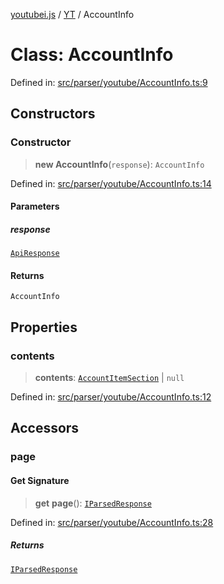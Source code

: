 [youtubei.js](../../../../README.md) / [YT](../README.md) / AccountInfo

# Class: AccountInfo

Defined in: [src/parser/youtube/AccountInfo.ts:9](https://github.com/LuanRT/YouTube.js/blob/0733f60b57877f6b8b87dfd5cc6195b5085f5c09/src/parser/youtube/AccountInfo.ts#L9)

## Constructors

### Constructor

> **new AccountInfo**(`response`): `AccountInfo`

Defined in: [src/parser/youtube/AccountInfo.ts:14](https://github.com/LuanRT/YouTube.js/blob/0733f60b57877f6b8b87dfd5cc6195b5085f5c09/src/parser/youtube/AccountInfo.ts#L14)

#### Parameters

##### response

[`ApiResponse`](../../../../interfaces/ApiResponse.md)

#### Returns

`AccountInfo`

## Properties

### contents

> **contents**: [`AccountItemSection`](../../YTNodes/classes/AccountItemSection.md) \| `null`

Defined in: [src/parser/youtube/AccountInfo.ts:12](https://github.com/LuanRT/YouTube.js/blob/0733f60b57877f6b8b87dfd5cc6195b5085f5c09/src/parser/youtube/AccountInfo.ts#L12)

## Accessors

### page

#### Get Signature

> **get** **page**(): [`IParsedResponse`](../../../../interfaces/IParsedResponse.md)

Defined in: [src/parser/youtube/AccountInfo.ts:28](https://github.com/LuanRT/YouTube.js/blob/0733f60b57877f6b8b87dfd5cc6195b5085f5c09/src/parser/youtube/AccountInfo.ts#L28)

##### Returns

[`IParsedResponse`](../../../../interfaces/IParsedResponse.md)
